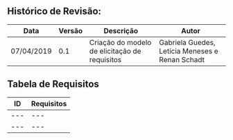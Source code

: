 ## Histórico de Revisão:
| Data | Versão | Descrição | Autor |
|---|---|---|---|
|07/04/2019| 0.1 | Criação do modelo de elicitação de requisitos| Gabriela Guedes, Letícia Meneses e Renan Schadt |


## Tabela de Requisitos
| ID | Requisitos |
| --- | --- |
| --- | --- |
| --- | --- |
